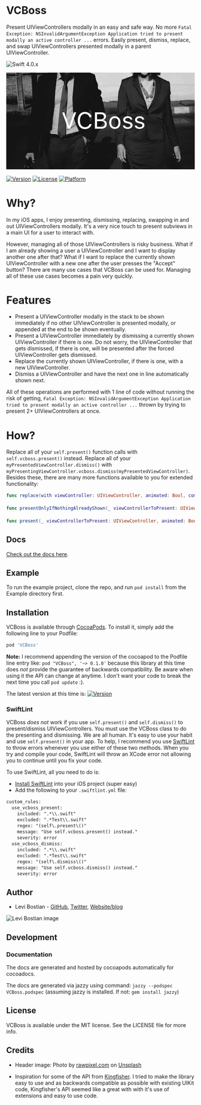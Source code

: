 # VCBoss

Present UIViewControllers modally in an easy and safe way. No more `Fatal Exception: NSInvalidArgumentException Application tried to present modally an active controller ...` errors. Easily present, dismiss, replace, and swap UIViewControllers presented modally in a parent UIViewController.

![Swift 4.0.x](https://img.shields.io/badge/Swift-4.0.x-orange.svg)

![](meta/header.jpg)

[![Version](https://img.shields.io/cocoapods/v/VCBoss.svg?style=flat)](http://cocoapods.org/pods/VCBoss)
[![License](https://img.shields.io/cocoapods/l/VCBoss.svg?style=flat)](http://cocoapods.org/pods/VCBoss)
[![Platform](https://img.shields.io/cocoapods/p/VCBoss.svg?style=flat)](http://cocoapods.org/pods/VCBoss)

# Why?

In my iOS apps, I enjoy presenting, dismissing, replacing, swapping in and out UIViewControllers modally. It's a very nice touch to present subviews in a main UI for a user to interact with.

However, managing all of those UIViewControllers is risky business. What if I am already showing a user a UIViewController and I want to display another one after that? What if I want to replace the currently shown UIViewController with a new one after the user presses the "Accept" button? There are many use cases that VCBoss can be used for. Managing all of these use cases becomes a pain very quickly.

# Features

* Present a UIViewController modally in the stack to be shown immediately if no other UIViewController is presented modally, or appended at the end to be shown eventually.
* Present a UIViewController immediately by dismissing a currently shown UIViewController if there is one. Do not worry, the UIViewController that gets dismissed, if there is one, will be presented after the forced UIViewController gets dismissed.
* Replace the currently shown UIViewController, if there is one, with a new UIViewController.
* Dismiss a UIViewController and have the next one in line automatically shown next.

All of these operations are performed with 1 line of code without running the risk of getting, `Fatal Exception: NSInvalidArgumentException Application tried to present modally an active controller ...` thrown by trying to present 2+ UIViewControllers at once.

# How?

Replace all of your `self.present()` function calls with `self.vcboss.present()` instead. Replace all of your `myPresentedViewController.dismiss()` with `myPresentingViewController.vcboss.dismiss(myPresentedViewController)`. Besides these, there are many more functions available to you for extended functionality:

```swift
func replace(with viewController: UIViewController, animated: Bool, completion: (() -> Void)?)

func presentOnlyIfNothingAlreadyShown(_ viewControllerToPresent: UIViewController, animated: Bool, completion: (() -> Void)?)

func present(_ viewControllerToPresent: UIViewController, animated: Bool, completion: (() -> Void)?, force: Bool = false)
```

## Docs

[Check out the docs here](https://levibostian.github.io/VCBoss/).

## Example

To run the example project, clone the repo, and run `pod install` from the Example directory first.

## Installation

VCBoss is available through [CocoaPods](http://cocoapods.org). To install
it, simply add the following line to your Podfile:

```ruby
pod 'VCBoss'
```

**Note:** I recommend appending the version of the cocoapod to the Podfile line entry like: `pod "VCBoss", '~> 0.1.0'` because this library at this time does *not* provide the guarantee of backwards compatibility. Be aware when using it the API can change at anytime. I don't want your code to break the next time you call `pod update` :).

The latest version at this time is: [![Version](https://img.shields.io/cocoapods/v/VCBoss.svg?style=flat)](http://cocoapods.org/pods/VCBoss)

### SwiftLint

VCBoss *does not* work if you use `self.present()` and `self.dismiss()` to present/dismiss UIViewControllers. You must use the VCBoss class to do the presenting and dismissing. We are all human. It's easy to use your habit and use `self.present()` in your app. To help, I recommend you use [SwiftLint]() to throw errors whenever you use either of these two methods. When you try and compile your code, SwiftLint will throw an XCode error not allowing you to continue  until you fix your code.

To use SwiftLint, all you need to do is:

* [Install SwiftLint]() into your iOS project (super easy)
* Add the following to your `.swiftlint.yml` file:

```
custom_rules:
  use_vcboss_present:
    included: ".*\\.swift"
    excluded: ".*Test\\.swift"
    regex: "(self\.present\()"
    message: "Use self.vcboss.present() instead."
    severity: error
  use_vcboss_dismiss:
    included: ".*\\.swift"
    excluded: ".*Test\\.swift"
    regex: "(self\.dismiss\()"
    message: "Use self.vcboss.dismiss() instead."
    severity: error
```

## Author

* Levi Bostian - [GitHub](https://github.com/levibostian), [Twitter](https://twitter.com/levibostian), [Website/blog](http://levibostian.com)

![Levi Bostian image](https://gravatar.com/avatar/22355580305146b21508c74ff6b44bc5?s=250)

## Development

### Documentation

The docs are generated and hosted by cocoapods automatically for cocoadocs.

The docs are generated via jazzy using command: `jazzy --podspec VCBoss.podspec` (assuming jazzy is installed. If not: `gem install jazzy`)

## License

VCBoss is available under the MIT license. See the LICENSE file for more info.

## Credits

* Header image: Photo by [rawpixel.com](https://unsplash.com/photos/FXN2ENfu-sg?utm_source=unsplash&utm_medium=referral&utm_content=creditCopyText) on [Unsplash](https://unsplash.com/?utm_source=unsplash&utm_medium=referral&utm_content=creditCopyText)

* Inspiration for some of the API from [Kingfisher](https://github.com/onevcat/Kingfisher). I tried to make the library easy to use and as backwards compatible as possible with existing UIKit code, Kingfisher's API seemed like a great with with it's use of extensions and easy to use code.
